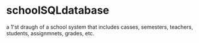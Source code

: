 # schoolSQLdatabase
a 1'st draugh of a school system that includes casses, semesters, teachers, students, assignmnets, grades, etc.
